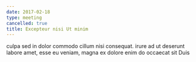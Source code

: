 ```yaml
---
date: 2017-02-18
type: meeting
cancelled: true
title: Excepteur nisi Ut minim
---
```

culpa sed in dolor commodo cillum nisi consequat. irure ad ut deserunt labore amet, esse eu veniam, magna ex dolore enim do occaecat sit Duis